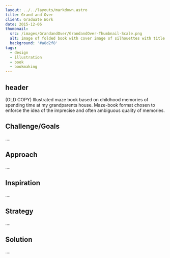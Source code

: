```yaml
---
layout: ../../layouts/markdown.astro
title: Grand and Over
client: Graduate Work
date: 2015-12-06
thumbnail: 
  src: /images/GrandandOver/GrandandOver-Thumbnail-Scale.png
  alt: image of folded book with cover image of silhouettes with title
  background: '#a8d2f8'
tags:
  - design
  - illustration
  - book
  - bookmaking
---
```


## header

(OLD COPY) Illustrated maze book based on childhood memories of spending time at my grandparents house. Maze-book format chosen to enforce the idea of the imprecise and often ambiguous quality of memories.

## Challenge/Goals

.... 

## Approach

....

## Inspiration 

....

## Strategy 

....

## Solution

.... 